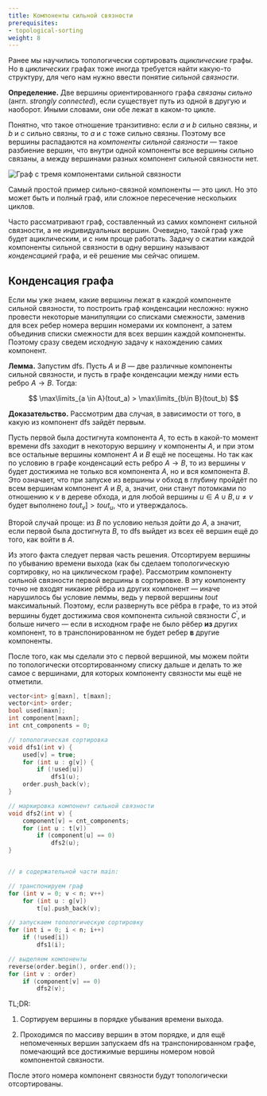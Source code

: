 ```yaml
---
title: Компоненты сильной связности
prerequisites:
- topological-sorting
weight: 8
---
```


Ранее мы научились топологически сортировать *ациклические* графы. Но в *циклических* графах тоже иногда требуется найти какую-то структуру, для чего нам нужно ввести понятие *сильной связности*.

**Определение.** Две вершины ориентированного графа *связаны сильно* (англ. *strongly connected*), если существует путь из одной в другую и наоборот. Иными словами, они обе лежат в каком-то цикле.

Понятно, что такое отношение транзитивно: если $a$ и $b$ сильно связны, и $b$ и $c$ сильно связны, то $a$ и $c$ тоже сильно связны. Поэтому все вершины распадаются на *компоненты сильной связности* — такое разбиение вершин, что внутри одной компоненты все вершины сильно связаны, а между вершинами разных компонент сильной связности нет.

![Граф с тремя компонентами сильной связности](../img/scc.png)

Самый простой пример сильно-связной компоненты — это цикл. Но это может быть и полный граф, или сложное пересечение нескольких циклов.

Часто рассматривают граф, составленный из самих компонент сильной связности, а не индивидуальных вершин. Очевидно, такой граф уже будет ациклическим, и с ним проще работать. Задачу о сжатии каждой компоненты сильной связности в одну вершину называют *конденсацией* графа, и её решение мы сейчас опишем.

## Конденсация графа

Если мы уже знаем, какие вершины лежат в каждой компоненте сильной связности, то построить граф конденсации несложно: нужно провести некоторые манипуляции со списками смежности, заменив для всех ребер номера вершин номерами их компонент, а затем объединив списки смежности для всех вершин каждой компоненты. Поэтому сразу сведем исходную задачу к нахождению самих компонент.

**Лемма.** Запустим dfs. Пусть $A$ и $B$ — две различные компоненты сильной связности, и пусть в графе конденсации между ними есть ребро $A \to B$. Тогда:

$$
\max\limits_{a \in A}(tout_a) > \max\limits_{b\in B}(tout_b)
$$

**Доказательство.** Рассмотрим два случая, в зависимости от того, в какую из компонент dfs зайдёт первым.

Пусть первой была достигнута компонента $A$, то есть в какой-то момент времени dfs заходит в некоторую вершину $v$ компоненты $A$, и при этом все остальные вершины компонент $A$ и $B$ ещё не посещены. Но так как по условию в графе конденсаций есть ребро $A \to B$, то из вершины $v$ будет достижима не только вся компонента $A$, но и вся компонента $B$. Это означает, что при запуске из вершины $v$ обход в глубину пройдёт по всем вершинам компонент $A$ и $B$, а, значит, они станут потомками по отношению к $v$ в дереве обхода, и для любой вершины $u \in A \cup B, u \ne v$ будет выполнено $tout_v] > tout_u$, что и утверждалось.

Второй случай проще: из $B$ по условию нельзя дойти до $A$, а значит, если первой была достигнута $B$, то dfs выйдет из всех её вершин ещё до того, как войти в $A$. 

Из этого факта следует первая часть решения. Отсортируем вершины по убыванию времени выхода (как бы сделаем топологическую сортировку, но на циклическом графе). Рассмотрим компоненту сильной связности первой вершины в сортировке. В эту компоненту точно не входят никакие рёбра из других компонент — иначе нарушилось бы условие леммы, ведь у первой вершины $tout$ максимальный. Поэтому, если развернуть все рёбра в графе, то из этой вершины будет достижима своя компонента сильной связности $C^\prime$, и больше ничего — если в исходном графе не было рёбер **из** других компонент, то в транспонированном не будет ребер **в** другие компоненты.

После того, как мы сделали это с первой вершиной, мы можем пойти по топологически отсортированному списку дальше и делать то же самое с вершинами, для которых компоненту связности мы ещё не отметили.

```cpp
vector<int> g[maxn], t[maxn];
vector<int> order;
bool used[maxn];
int component[maxn];
int cnt_components = 0;

// топологическая сортировка
void dfs1(int v) {
    used[v] = true;
    for (int u : g[v]) {
        if (!used[u]) 
            dfs1(u);
    order.push_back(v);
}

// маркировка компонент сильной связности
void dfs2(int v) {
    component[v] = cnt_components;
    for (int u : t[v])
        if (component[u] == 0)
            dfs2(u);
}


// в содержательной части main:

// транспонируем граф
for (int v = 0; v < n; v++)
    for (int u : g[v])
        t[u].push_back(v);

// запускаем топологическую сортировку
for (int i = 0; i < n; i++)
    if (!used[i])
        dfs1(i);

// выделяем компоненты
reverse(order.begin(), order.end());
for (int v : order)
    if (component[v] == 0)
        dfs2(v);
```

TL;DR:

1. Сортируем вершины в порядке убывания времени выхода.

2. Проходимся по массиву вершин в этом порядке, и для ещё непомеченных вершин запускаем dfs на транспонированном графе, помечающий все достижимые вершины номером новой компонентой связности.

После этого номера компонент связности будут топологически отсортированы.
